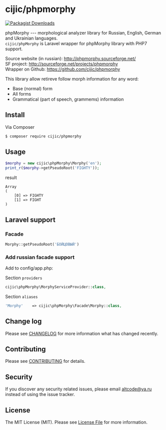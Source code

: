 # cijic/phpmorphy

[![Packagist Downloads](https://img.shields.io/packagist/dt/cijic/phpmorphy.svg)](https://packagist.org/packages/cijic/phpmorphy)

phpMorphy --- morphological analyzer library for Russian, English, German and Ukrainian languages.  
```cijic/phpMorphy``` is Laravel wrapper for phpMorphy library with PHP7 support.

Source website (in russian): http://phpmorphy.sourceforge.net/  
SF project: http://sourceforge.net/projects/phpmorphy  
Wrapper on Github: https://github.com/cijic/phpmorphy

This library allow retireve follow morph information for any word:
- Base (normal) form
- All forms
- Grammatical (part of speech, grammems) information

## Install

Via Composer
``` bash
$ composer require cijic/phpmorphy
```

## Usage

```php
$morphy = new cijic\phpMorphy\Morphy('en');
print_r($morphy->getPseudoRoot('FIGHTY'));
```
result 
```
Array
(
    [0] => FIGHTY
    [1] => FIGHT
)
```
## Laravel support
### Facade
``` php
Morphy::getPseudoRoot('БОЙЦОВЫЙ')
```

### Add russian facade support

Add to config/app.php:

Section ```providers```
``` php
cijic\phpMorphy\MorphyServiceProvider::class,
```

Section ```aliases```
``` php
'Morphy'    => cijic\phpMorphy\Facade\Morphy::class,
```

## Change log
Please see [CHANGELOG](CHANGELOG.md) for more information what has changed recently.

## Contributing
Please see [CONTRIBUTING](CONTRIBUTING.md) for details.

## Security
If you discover any security related issues, please email altcode@ya.ru instead of using the issue tracker.

## License
The MIT License (MIT). Please see [License File](LICENSE.md) for more information.
